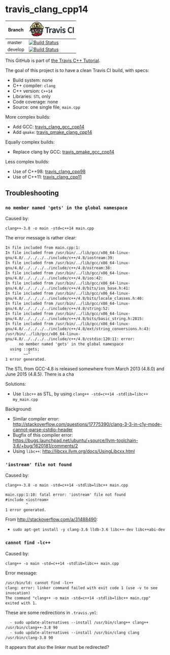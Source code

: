 # travis_clang_cpp14

Branch|[![Travis CI logo](TravisCI.png)](https://travis-ci.org)
---|---
master|[![Build Status](https://travis-ci.org/richelbilderbeek/travis_clang_cpp14.svg?branch=master)](https://travis-ci.org/richelbilderbeek/travis_clang_cpp14)
develop|[![Build Status](https://travis-ci.org/richelbilderbeek/travis_clang_cpp14.svg?branch=develop)](https://travis-ci.org/richelbilderbeek/travis_clang_cpp14)

This GitHub is part of [the Travis C++ Tutorial](https://github.com/richelbilderbeek/travis_cpp_tutorial).

The goal of this project is to have a clean Travis CI build, with specs:

 * Build system: none
 * C++ compiler: `clang`
 * C++ version: `C++14`
 * Libraries: `STL` only
 * Code coverage: none
 * Source: one single file, `main.cpp`

More complex builds:

 * Add GCC: [travis_clang_gcc_cpp14](https://www.github.com/richelbilderbeek/travis_clang_gcc_cpp14)
 * Add `qmake`: [travis_qmake_clang_cpp14](https://www.github.com/richelbilderbeek/travis_qmake_clang_cpp14)

Equally complex builds:

 * Replace clang by GCC: [travis_qmake_gcc_cpp14](https://www.github.com/richelbilderbeek/travis_qmake_gcc_cpp14)

Less complex builds:

 * Use of C++98: [travis_clang_cpp98](https://www.github.com/richelbilderbeek/travis_clang_cpp98)
 * Use of C++11: [travis_clang_cpp11](https://www.github.com/richelbilderbeek/travis_clang_cpp11)

## Troubleshooting

### `no member named 'gets' in the global namespace`

Caused by:

```
clang++-3.8 -o main -std=c++14 main.cpp
```

The error message is rather clear:

```
In file included from main.cpp:1:
In file included from /usr/bin/../lib/gcc/x86_64-linux-gnu/4.8/../../../../include/c++/4.8/iostream:39:
In file included from /usr/bin/../lib/gcc/x86_64-linux-gnu/4.8/../../../../include/c++/4.8/ostream:38:
In file included from /usr/bin/../lib/gcc/x86_64-linux-gnu/4.8/../../../../include/c++/4.8/ios:42:
In file included from /usr/bin/../lib/gcc/x86_64-linux-gnu/4.8/../../../../include/c++/4.8/bits/ios_base.h:41:
In file included from /usr/bin/../lib/gcc/x86_64-linux-gnu/4.8/../../../../include/c++/4.8/bits/locale_classes.h:40:
In file included from /usr/bin/../lib/gcc/x86_64-linux-gnu/4.8/../../../../include/c++/4.8/string:52:
In file included from /usr/bin/../lib/gcc/x86_64-linux-gnu/4.8/../../../../include/c++/4.8/bits/basic_string.h:2815:
In file included from /usr/bin/../lib/gcc/x86_64-linux-gnu/4.8/../../../../include/c++/4.8/ext/string_conversions.h:43:
/usr/bin/../lib/gcc/x86_64-linux-gnu/4.8/../../../../include/c++/4.8/cstdio:120:11: error: 
      no member named 'gets' in the global namespace
  using ::gets;
        ~~^
1 error generated.
```

The STL from GCC-4.8 is released somewhere from March 2013 (4.8.0) and June 2015 (4.8.5). There is a cha

Solutions:

 * Use `libc++` as STL, by using `clang++ -std=c++14 -stdlib=libc++ my_main.cpp`

Background:

 * Similar compiler error: http://stackoverflow.com/questions/17775390/clang-3-3-in-c1y-mode-cannot-parse-cstdio-header
 * Bugfix of this compiler error: https://bugs.launchpad.net/ubuntu/+source/llvm-toolchain-3.6/+bug/1620181/comments/2
 * Using `libc++`: http://libcxx.llvm.org/docs/UsingLibcxx.html

### `'iostream' file not found`

Caused by:

```
clang++-3.8 -o main -std=c++14 -stdlib=libc++ main.cpp
```

```
main.cpp:1:10: fatal error: 'iostream' file not found
#include <iostream>
         ^
1 error generated.
```

From http://stackoverflow.com/a/31488490:

 * `sudo apt-get install -y clang-3.6 lldb-3.6 libc++-dev libc++abi-dev`


### `cannot find -lc++`

Caused by:

```
clang++ -o main -std=c++14 -stdlib=libc++ main.cpp
```

Error message:

```
/usr/bin/ld: cannot find -lc++
clang: error: linker command failed with exit code 1 (use -v to see invocation)
The command "clang++ -o main -std=c++14 -stdlib=libc++ main.cpp" exited with 1.
```

These are some redirections in `.travis.yml`:

```
  - sudo update-alternatives --install /usr/bin/clang++ clang++ /usr/bin/clang++-3.8 90
  - sudo update-alternatives --install /usr/bin/clang clang /usr/bin/clang-3.8 90
```

It appears that also the linker must be redirected?